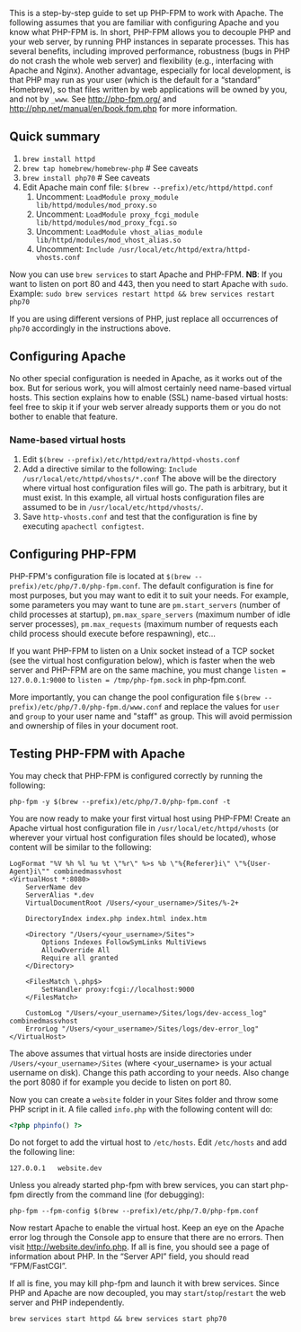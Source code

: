 This is a step-by-step guide to set up PHP-FPM to work with Apache. The following assumes that you are familiar with configuring Apache and you know what PHP-FPM is.
In short, PHP-FPM allows you to decouple PHP and your web server, by running PHP instances in separate processes. This has several benefits, including improved performance, robustness (bugs in PHP do not crash the whole web server) and flexibility (e.g., interfacing with Apache and Nginx).
Another advantage, especially for local development, is that PHP may run as your user (which is the default for a “standard” Homebrew), so that files written by web applications will be owned by you, and not by `_www`. See http://php-fpm.org/ and http://php.net/manual/en/book.fpm.php for more information.

## Quick summary

1. `brew install httpd`
2. `brew tap homebrew/homebrew-php` # See caveats
3. `brew install php70` # See caveats
4. Edit Apache main conf file: `$(brew --prefix)/etc/httpd/httpd.conf`
    1. Uncomment: `LoadModule proxy_module  lib/httpd/modules/mod_proxy.so`
    1. Uncomment: `LoadModule proxy_fcgi_module  lib/httpd/modules/mod_proxy_fcgi.so`
    1. Uncomment: `LoadModule vhost_alias_module  lib/httpd/modules/mod_vhost_alias.so`
    1. Uncomment: `Include /usr/local/etc/httpd/extra/httpd-vhosts.conf`

Now you can use `brew services` to start Apache and PHP-FPM. **NB**: If you want to listen on port 80 and 443, then you need to start Apache with `sudo`. Example: `sudo brew services restart httpd && brew services restart php70`

If you are using different versions of PHP, just replace all occurrences of `php70` accordingly in the instructions above.

## Configuring Apache

No other special configuration is needed in Apache, as it works out of the box. But for serious work, you will almost certainly need name-based virtual hosts. This section explains how to enable (SSL) name-based virtual hosts: feel free to skip it if your web server already supports them or you do not bother to enable that feature.

### Name-based virtual hosts

1. Edit `$(brew --prefix)/etc/httpd/extra/httpd-vhosts.conf`
2. Add a directive similar to the following: `Include /usr/local/etc/httpd/vhosts/*.conf`
The above will be the directory where virtual host configuration files will go. The path is arbitrary, but it must exist. In this example, all virtual hosts configuration files are assumed to be in `/usr/local/etc/httpd/vhosts/`.
3. Save `http-vhosts.conf` and test that the configuration is fine by executing `apachectl configtest`.

## Configuring PHP-FPM

PHP-FPM's configuration file is located at `$(brew --prefix)/etc/php/7.0/php-fpm.conf`. The default configuration is fine for most purposes, but you may want to edit it to suit your needs. For example, some parameters you may want to tune are `pm.start_servers` (number of child processes at startup), `pm.max_spare_servers` (maximum number of idle server processes), `pm.max_requests` (maximum number of requests each child process should execute before respawning), etc…

If you want PHP-FPM to listen on a Unix socket instead of a TCP socket (see the virtual host configuration below), which is faster when the web server and PHP-FPM are on the same machine, you must change `listen = 127.0.0.1:9000` to `listen = /tmp/php-fpm.sock` in php-fpm.conf.

More importantly, you can change the pool configuration file `$(brew --prefix)/etc/php/7.0/php-fpm.d/www.conf` and replace the values for `user` and `group` to your user name and "staff" as group. This will avoid permission and ownership of files in your document root.

## Testing PHP-FPM with Apache

You may check that PHP-FPM is configured correctly by running the following:

```
php-fpm -y $(brew --prefix)/etc/php/7.0/php-fpm.conf -t
```

You are now ready to make your first virtual host using PHP-FPM! Create an Apache virtual host configuration file in `/usr/local/etc/httpd/vhosts` (or wherever your virtual host configuration files should be located), whose content will be similar to the following:

```
LogFormat "%V %h %l %u %t \"%r\" %>s %b \"%{Referer}i\" \"%{User-Agent}i\"" combinedmassvhost
<VirtualHost *:8080>
    ServerName dev
    ServerAlias *.dev
    VirtualDocumentRoot /Users/<your_username>/Sites/%-2+

    DirectoryIndex index.php index.html index.htm

	<Directory "/Users/<your_username>/Sites">
		Options Indexes FollowSymLinks MultiViews
		AllowOverride All
		Require all granted
	</Directory>

	<FilesMatch \.php$>
		SetHandler proxy:fcgi://localhost:9000
	</FilesMatch>

    CustomLog "/Users/<your_username>/Sites/logs/dev-access_log" combinedmassvhost
    ErrorLog "/Users/<your_username>/Sites/logs/dev-error_log"
</VirtualHost>
```

The above assumes that virtual hosts are inside directories under `/Users/<your_username>/Sites` (where <your_username> is your actual username on disk). Change this path according to your needs. Also change the port 8080 if for example you decide to listen on port 80.

Now you can create a `website` folder in your Sites folder and throw some PHP script in it. A file called `info.php` with the following content will do:

```php
<?php phpinfo() ?>
```

Do not forget to add the virtual host to `/etc/hosts`. Edit `/etc/hosts` and add the following line:

```
127.0.0.1   website.dev
```

Unless you already started php-fpm with brew services, you can start php-fpm directly from the command line (for debugging):

```
php-fpm --fpm-config $(brew --prefix)/etc/php/7.0/php-fpm.conf
```

Now restart Apache to enable the virtual host. Keep an eye on the Apache error log through the Console app to ensure that there are no errors. Then visit http://website.dev/info.php. If all is fine, you should see a page of information about PHP. In the “Server API” field, you should read “FPM/FastCGI”.

If all is fine, you may kill php-fpm and launch it with brew services. Since PHP and Apache are now decoupled, you may `start`/`stop`/`restart` the web server and PHP independently.

```
brew services start httpd && brew services start php70
```
